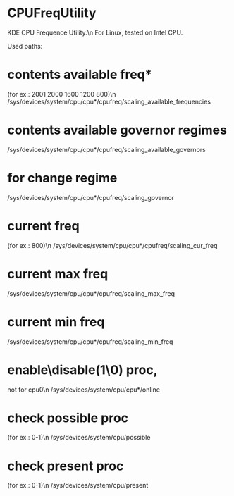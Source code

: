 # CPUFreqUtility

KDE CPU Frequence Utility.\n
For Linux, tested on Intel CPU.

Used paths:

# contents available freq*
(for ex.: 2001 2000 1600 1200 800)\n
/sys/devices/system/cpu/cpu*/cpufreq/scaling_available_frequencies
        
# contents available governor regimes
/sys/devices/system/cpu/cpu*/cpufreq/scaling_available_governors
        
# for change regime
/sys/devices/system/cpu/cpu*/cpufreq/scaling_governor
        
# current freq
(for ex.: 800)\n
/sys/devices/system/cpu/cpu*/cpufreq/scaling_cur_freq
        
# current max freq
/sys/devices/system/cpu/cpu*/cpufreq/scaling_max_freq
        
# current min freq
/sys/devices/system/cpu/cpu*/cpufreq/scaling_min_freq
        
# enable\disable(1\0) proc,
not for cpu0\n
/sys/devices/system/cpu/cpu*/online
        
# check possible proc
(for ex.: 0-1)\n
/sys/devices/system/cpu/possible
        
# check present proc
(for ex.: 0-1)\n
/sys/devices/system/cpu/present

